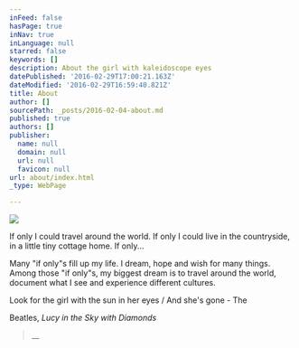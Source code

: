 ```yaml
---
inFeed: false
hasPage: true
inNav: true
inLanguage: null
starred: false
keywords: []
description: About the girl with kaleidoscope eyes
datePublished: '2016-02-29T17:00:21.163Z'
dateModified: '2016-02-29T16:59:40.821Z'
title: About
author: []
sourcePath: _posts/2016-02-04-about.md
published: true
authors: []
publisher:
  name: null
  domain: null
  url: null
  favicon: null
url: about/index.html
_type: WebPage

---
```

![](https://s3-us-west-2.amazonaws.com/the-grid-img/p/506ac7efdccd3b384716408bfcc89521eaaf4f2a.png)

If only I could travel around the world. If only I could live in the countryside, in a little tiny cottage home. If only...

Many "if only"s fill up my life. I dream, hope and wish for many things. Among those "if only"s, my biggest dream is to travel around the world, document what I see and experience different cultures. 

Look for the girl with the sun in her eyes / And she's gone - The

Beatles, _Lucy in the Sky with Diamonds_

> __